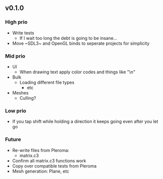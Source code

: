
## v0.1.0

### High prio
- Write tests
  - If I wait too long the debt is going to be insane...
- Move ~SDL3~ and OpenGL binds to seperate projects for simplicity

### Mid prio
- UI
  - When drawing text apply color codes and things like "\n"
- Bulk
  - Loading different file types
    - etc
- Meshes
  - Culling?

### Low prio
- If you tap shift while holding a direction it keeps going even after you let go

### Future
- Re-write files from Pleroma:
  - matrix.c3
- Confirm all matrix.c3 functions work
- Copy over compatible tests from Pleroma
- Mesh generation: Plane, etc

